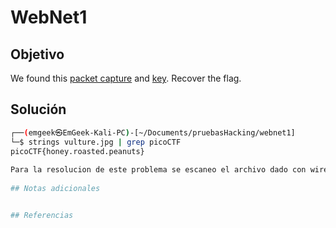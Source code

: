 #  WebNet1

## Objetivo
We found this [packet capture](https://jupiter.challenges.picoctf.org/static/fbf98e695555a2a48fe42c9a245de376/capture.pcap) and [key](https://jupiter.challenges.picoctf.org/static/fbf98e695555a2a48fe42c9a245de376/picopico.key). Recover the flag.

## Solución
```bash
┌──(emgeek㉿EmGeek-Kali-PC)-[~/Documents/pruebasHacking/webnet1]  
└─$ strings vulture.jpg | grep picoCTF  
picoCTF{honey.roasted.peanuts}
																																								  ```
Para la resolucion de este problema se escaneo el archivo dado con wireshark, despues de revisarlo un poc  se noto que los datos estaban encriptados, afortunadamente se tenia la llave privada, se fue a preferencias y en el protocolo TLS se agrego la llave, los archivos HTTP ahora desencriptado podian leerse, por lo cual se extrajeron los datos que se mandaron por HTTP, ahi venia una imagen, y al aplicarle strings a la imagen se encontro la bandera
	
## Notas adicionales


## Referencias